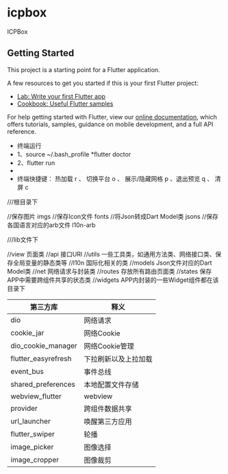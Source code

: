 # icpbox

ICPBox

## Getting Started

This project is a starting point for a Flutter application.

A few resources to get you started if this is your first Flutter project:

- [Lab: Write your first Flutter app](https://flutter.dev/docs/get-started/codelab)
- [Cookbook: Useful Flutter samples](https://flutter.dev/docs/cookbook)

For help getting started with Flutter, view our
[online documentation](https://flutter.dev/docs), which offers tutorials,
samples, guidance on mobile development, and a full API reference.

* 终端运行
* 1、source ~/.bash_profile
  *flutter doctor
* 2、flutter run
*
* 终端快捷键： 热加载 r 、 切换平台 o 、 展示/隐藏网格 p 、退出预览 q  、 清屏 c


///根目录下

//保存图片  imgs
//保存Icon文件  fonts
//将Json转成Dart Model类  jsons
//保存各国语言对应的arb文件  l10n-arb


///lib文件下

//view      页面类
//api       接口URl
//utils    一些工具类，如通用方法类、网络接口类、保存全局变量的静态类等
//l10n      国际化相关的类
//models    Json文件对应的Dart Model类
//net       网络请求与封装类
//routes    存放所有路由页面类
//states    保存APP中需要跨组件共享的状态类
//widgets   APP内封装的一些Widget组件都在该目录下

| 第三方库 | 释义 |
| --- | --- |
| dio | 网络请求 |
| cookie_jar | 网络Cookie |
| dio_cookie_manager | 网络Cookie管理 |
| flutter_easyrefresh | 下拉刷新以及上拉加载 |
| event_bus | 事件总线 |
| shared_preferences | 本地配置文件存储 |
| webview_flutter | webview |
| provider | 跨组件数据共享 |
| url_launcher |唤醒第三方应用  |
| flutter_swiper | 轮播 |
| image_picker | 图像选择 |
| image_cropper| 图像裁剪 |